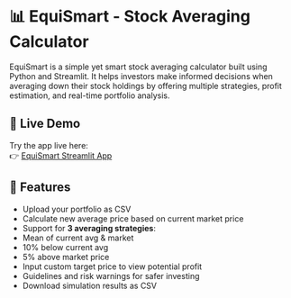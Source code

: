 # 📊 EquiSmart - Stock Averaging Calculator

EquiSmart is a simple yet smart stock averaging calculator built using Python and Streamlit. It helps investors make informed decisions when averaging down their stock holdings by offering multiple strategies, profit estimation, and real-time portfolio analysis.


## 🚀 Live Demo

Try the app live here:  
👉 [EquiSmart Streamlit App](https://equismart-stock-averaging-calculator-aeyaurabnh.streamlit.app/)


## 📌 Features

- Upload your portfolio as CSV
- Calculate new average price based on current market price
-  Support for **3 averaging strategies**:
  - Mean of current avg & market
  - 10% below current avg
  - 5% above market price
-  Input custom target price to view potential profit
-  Guidelines and risk warnings for safer investing
-  Download simulation results as CSV


